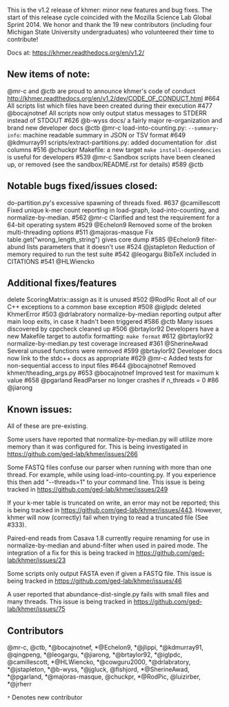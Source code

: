 This is the v1.2 release of khmer: minor new features and bug fixes. The start
of this release cycle coincided with the Mozilla Science Lab Global Sprint
2014. We honor and thank the 19 new contributors (including four Michigan State
University undergraduates) who volunteered their time to contribute!

Docs at: https://khmer.readthedocs.org/en/v1.2/

## New items of note:

@mr-c and @ctb are proud to announce khmer's code of conduct
http://khmer.readthedocs.org/en/v1.2/dev/CODE_OF_CONDUCT.html #664
All scripts list which files have been created during their execution #477
@bocajnotnef 
All scripts now only output status messages to STDERR instead of STDOUT #626
@b-wyss 
docs/ a fairly major re-organization and brand new developer docs @ctb @mr-c
load-into-counting.py: `--summary-info`: machine readable summary in JSON or
TSV format #649 @kdmurray91 
scripts/extract-partitions.py: added documentation for <base>.dist columns #516
@chuckpr 
Makefile: a new target `make install-dependencies` is useful for developers
#539 @mr-c
Sandbox scripts have been cleaned up, or removed (see the sandbox/README.rst
for details) #589 @ctb 

## Notable bugs fixed/issues closed:
do-partition.py's excessive spawning of threads fixed. #637 @camillescott 
Fixed unique k-mer count reporting in load-graph, load-into-counting, and
normalize-by-median. #562 @mr-c
Clarified and test the requirement for a 64-bit operating system #529 @Echelon9 
Removed some of the broken multi-threading options #511 @majoras-masque 
Fix table.get("wrong_length_string") gives core dump #585 @Echelon9 
filter-abund lists parameters that it doesn't use #524 @jstapleton 
Reduction of memory required to run the test suite #542 @leogargu
BibTeX included in CITATIONS #541 @HLWiencko

## Additional fixes/features
delete ScoringMatrix::assign as it is unused #502 @RodPic 
Root all of our C++ exceptions to a common base exception #508 @iglpdc 
deleted KhmerError #503 @drlabratory 
normalize-by-median reporting output after main loop exits, in case it
hadn't been triggered #586 @ctb 
Many issues discovered by cppcheck cleaned up #506 @brtaylor92 
Developers have a new Makefile target to autofix formatting: `make format` #612
@brtaylor92 
normalize-by-median.py test coverage increased #361 @SherineAwad
Several unused functions were removed #599 @brtaylor92 
Developer docs now link to the stdc++ docs as appropriate #629 @mr-c
Added tests for non-sequential access to input files #644 @bocajnotnef 
Removed khmer/theading_args.py #653 @bocajnotnef 
Improved test for maximum k value #658 @pgarland
ReadParser no longer crashes if n_threads = 0 #86 @jiarong 

## Known issues:

All of these are pre-existing.

Some users have reported that normalize-by-median.py will utilize more
memory than it was configured for. This is being investigated in
https://github.com/ged-lab/khmer/issues/266

Some FASTQ files confuse our parser when running with more than one thread.
For example, while using load-into-counting.py. If you experience this then
add "--threads=1" to your command line. This issue is being tracked in
https://github.com/ged-lab/khmer/issues/249

If your k-mer table is truncated on write, an error may not be reported; this
is being tracked in https://github.com/ged-lab/khmer/issues/443.
However, khmer will now (correctly) fail when trying to read a truncated file
(See #333).

Paired-end reads from Casava 1.8 currently require renaming for use in
normalize-by-median and abund-filter when used in paired mode. The
integration of a fix for this is being tracked in
https://github.com/ged-lab/khmer/issues/23

Some scripts only output FASTA even if given a FASTQ file. This issue
is being tracked in https://github.com/ged-lab/khmer/issues/46

A user reported that abundance-dist-single.py fails with small files and many
threads. This issue is being tracked in
https://github.com/ged-lab/khmer/issues/75

## Contributors

@mr-c, @ctb, *@bocajnotnef, *@Echelon9, *@jlippi, *@kdmurray91, @qingpeng,
*@leogargu, *@jiarong, *@brtaylor92, *@iglpdc, @camillescott, *@HLWiencko,
*@cowguru2000, *@drlabratory, *@jstapleton, *@b-wyss, *@jgluck, @fishjord,
*@SherineAwad, *@pgarland, *@majoras-masque, @chuckpr, *@RodPic, @luizirber,
*@jrherr 

`*` Denotes new contributor
